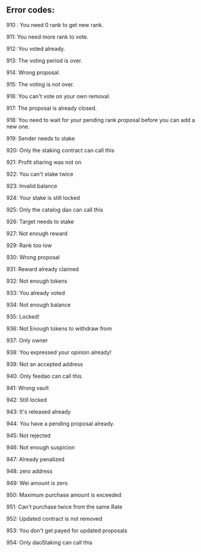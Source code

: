 ## Error codes:

910 : You need 0 rank to get new rank.

911: You need more rank to vote.

912: You voted already.

913: The voting period is over.

914: Wrong proposal.

915: The voting is not over.

916: You can't vote on your own removal.

917: The proposal is already closed.

918: You need to wait for your pending rank proposal before you can add a new one.

919: Sender needs to stake

920: Only the staking contract can call this

921: Profit sharing was not on

922: You can't stake twice

923: Invalid balance

924: Your stake is still locked

925: Only the catalog dao can call this

926: Target needs to stake

927: Not enough reward

929: Rank too low

930: Wrong proposal

931: Reward already claimed

932: Not enough tokens

933: You already voted

934: Not enough balance

935: Locked!

936: Not Enough tokens to withdraw from

937: Only owner

938: You expressed your opinion already!

939: Not an accepted address

940: Only feedao can call this

941: Wrong vault

942: Still locked

943: It's released already

944: You have a pending proposal already.

945: Not rejected

946: Not enough suspicion

947: Already penalized

948: zero address

949: Wei amount is zero

950: Maximum purchase amount is exceeded

951: Can't purchase twice from the same Rate

952: Updated contract is not removed

953: You don't get payed for updated proposals

954: Only daoStaking can call this
